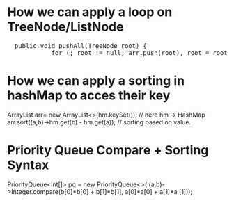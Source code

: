 # How we can apply a loop on TreeNode/ListNode
<pre>  public void pushAll(TreeNode root) {
            for (; root != null; arr.push(root), root = root.left); }  </pre>

# How we can apply a sorting in hashMap to acces their key 
<prev>  ArrayList<Integer> arr= new ArrayList<>(hm.keySet()); // here hm -> HashMap
            arr.sort((a,b)->hm.get(b) - hm.get(a)); // sorting based on value. <prev/>
# Priority Queue Compare + Sorting Syntax 
<prev>   PriorityQueue<int[]> pq = new PriorityQueue<>(
            (a,b)->Integer.compare(b[0]*b[0] + b[1]*b[1], a[0]*a[0] + a[1]*a [1])); <prev/>
